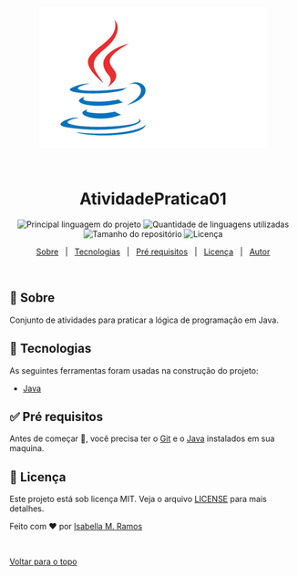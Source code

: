 <div align="center" id="top"> 
  <img src="./.github/app.gif" alt="AtividadePratica01" />

  &#xa0;

  <!-- <a href="https://atividadepratica01.netlify.com">Demo</a> -->
</div>

<h1 align="center">AtividadePratica01</h1>

<p align="center">
  <img alt="Principal linguagem do projeto" src="https://img.shields.io/github/languages/top/isabellazramos/atividadepratica01?color=56BEB8">

  <img alt="Quantidade de linguagens utilizadas" src="https://img.shields.io/github/languages/count/isabellazramos/atividadepratica01?color=56BEB8">

  <img alt="Tamanho do repositório" src="https://img.shields.io/github/repo-size/isabellazramos/atividadepratica01?color=56BEB8">

  <img alt="Licença" src="https://img.shields.io/github/license/isabellazramos/atividadepratica01?color=56BEB8">

  <!-- <img alt="Github issues" src="https://img.shields.io/github/issues/isabellazramos/atividadepratica01?color=56BEB8" /> -->

  <!-- <img alt="Github forks" src="https://img.shields.io/github/forks/isabellazramos/atividadepratica01?color=56BEB8" /> -->

  <!-- <img alt="Github stars" src="https://img.shields.io/github/stars/isabellazramos/atividadepratica01?color=56BEB8" /> -->
</p>

<!-- Status -->

<!-- <h4 align="center"> 
	🚧  AtividadePratica01 🚀 Em construção...  🚧
</h4> 

<hr> -->

<p align="center">
  <a href="#dart-sobre">Sobre</a> &#xa0; | &#xa0; 
  <a href="#rocket-tecnologias">Tecnologias</a> &#xa0; | &#xa0;
  <a href="#white_check_mark-pré-requesitos">Pré requisitos</a> &#xa0; | &#xa0;
  <a href="#memo-licença">Licença</a> &#xa0; | &#xa0;
  <a href="https://github.com/isabellazramos" target="_blank">Autor</a>
</p>

<br>

## :dart: Sobre ##

Conjunto de atividades para praticar a lógica de programação em Java.

## :rocket: Tecnologias ##

As seguintes ferramentas foram usadas na construção do projeto:

- [Java](https://www.java.com/pt-BR/)

## :white_check_mark: Pré requisitos ##

Antes de começar :checkered_flag:, você precisa ter o [Git](https://git-scm.com) e o [Java](https://www.java.com/pt-BR/) instalados em sua maquina.

## :memo: Licença ##

Este projeto está sob licença MIT. Veja o arquivo [LICENSE](LICENSE.md) para mais detalhes.


Feito com :heart: por <a href="https://github.com/isabellazramos" target="_blank">Isabella M. Ramos</a>

&#xa0;

<a href="#top">Voltar para o topo</a>
